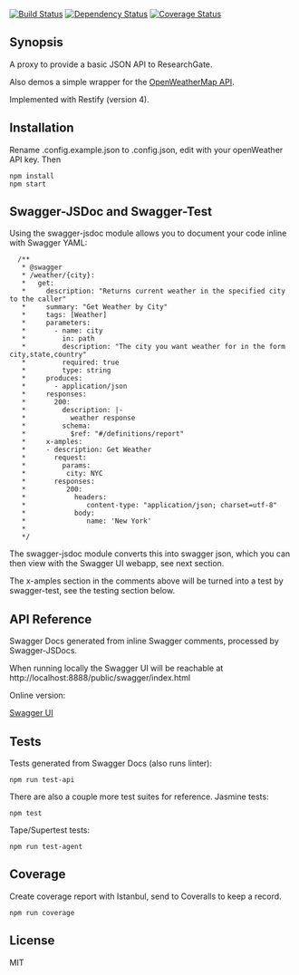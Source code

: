 [![Build Status](https://travis-ci.org/kaleguy/simpleweatherproxy.svg?branch=master)](https://travis-ci.org/kaleguy/simpleweatherproxy)
[![Dependency Status](https://david-dm.org/kaleguy/simpleweatherproxy.svg)](https://david-dm.org/kaleguy/simpleweatherproxy)
[![Coverage Status](https://coveralls.io/repos/github/kaleguy/simpleweatherproxy/badge.svg?branch=master)](https://coveralls.io/github/kaleguy/simpleweatherproxy?branch=master)

## Synopsis

A proxy to provide a basic JSON API to ResearchGate.

Also demos a simple wrapper for the [OpenWeatherMap API](https://openweathermap.org/api).
 
Implemented with Restify (version 4).

## Installation

Rename .config.example.json to .config.json, edit with your openWeather API key. Then

```
npm install
npm start
```

## Swagger-JSDoc and Swagger-Test

Using the swagger-jsdoc module allows you to document your code inline with Swagger YAML:

```
  /**
   * @swagger
   * /weather/{city}:
   *   get:
   *     description: "Returns current weather in the specified city to the caller"
   *     summary: "Get Weather by City"
   *     tags: [Weather]
   *     parameters:
   *       - name: city
   *         in: path
   *         description: "The city you want weather for in the form city,state,country"
   *         required: true
   *         type: string
   *     produces:
   *       - application/json
   *     responses:
   *       200:
   *         description: |-
   *           weather response
   *         schema:
   *           $ref: "#/definitions/report"
   *     x-amples:
   *     - description: Get Weather
   *       request:
   *         params:
   *          city: NYC
   *       responses:
   *          200:
   *            headers:
   *               content-type: "application/json; charset=utf-8"
   *            body:
   *               name: 'New York'
   *
   */
```
The swagger-jsdoc module converts this into swagger json, which you can then view with the Swagger UI webapp, see next
section.

The x-amples section in the comments above will be turned into a test by swagger-test, see the testing section below.

## API Reference

Swagger Docs generated from inline Swagger comments, processed by Swagger-JSDocs. 

When running locally the Swagger UI will be reachable at http://localhost:8888/public/swagger/index.html

Online version:

[Swagger UI](https://tranquil-headland-86417.herokuapp.com/public/swagger/index.html)

## Tests

Tests generated from Swagger Docs (also runs linter):
```
npm run test-api
```

There are also a couple more test suites for reference.
Jasmine tests:

```
npm test
```

Tape/Supertest tests:
```
npm run test-agent
```

## Coverage

Create coverage report with Istanbul, send to Coveralls to keep a record.
```
npm run coverage
```

## License

MIT
